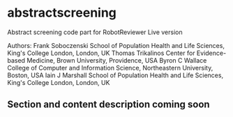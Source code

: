 # abstractscreening
Abstract screening code part for RobotReviewer Live version

Authors:
Frank Soboczenski School of Population Health and Life Sciences, King's College London, London, UK
Thomas Trikalinos Center for Evidence-based Medicine, Brown University, Providence, USA
Byron C Wallace College of Computer and Information Science, Northeastern University, Boston, USA
Iain J Marshall School of Population Health and Life Sciences, King's College London, London, UK

## Section and content description coming soon
